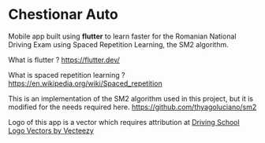 # Chestionar Auto

Mobile app built using **flutter** to learn faster for the Romanian National Driving Exam using Spaced Repetition Learning, the SM2 algorithm.

What is flutter ?
https://flutter.dev/

What is spaced repetition learning ?
https://en.wikipedia.org/wiki/Spaced_repetition

This is an implementation of the SM2 algorithm used in this project, but it is modified for the needs required here.
https://github.com/thyagoluciano/sm2

Logo of this app is a vector which requires attribution at
<a href="https://www.vecteezy.com/free-vector/driving-school-logo">Driving School Logo Vectors by Vecteezy</a>
